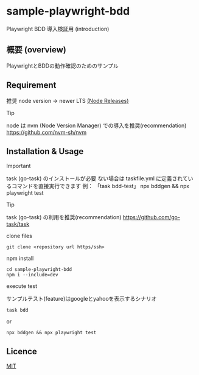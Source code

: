 # sample-playwright-bdd

Playwright BDD 導入検証用 (introduction)

## 概要 (overview)

PlaywrightとBDDの動作確認のためのサンプル

## Requirement

推奨 node version -> newer LTS
[(Node Releases)](https://nodejs.org/en/about/previous-releases)

> [!TIP]
> node は nvm (Node Version Manager) での導入を推奨(recommendation)
>   https://github.com/nvm-sh/nvm

## Installation & Usage

> [!IMPORTANT]
> task (go-task) のインストールが必要
> ない場合は taskfile.yml に定義されているコマンドを直接実行できます
> 例： 「task bdd-test」
>   npx bddgen && npx playwright test

> [!TIP]
> task (go-task) の利用を推奨(recommendation)
>   https://github.com/go-task/task

clone files

```shell
git clone <repository url https/ssh>
```

npm install

```shell
cd sample-playwright-bdd
npm i --include=dev
```

execute test

サンプルテスト(feature)はgoogleとyahooを表示するシナリオ

```shell
task bdd
```

or 

```shell
npx bddgen && npx playwright test
```



## Licence

[MIT](https://github.com/o-kazuhide-takahashi/sample-playwright-bdd/LICENCE)
